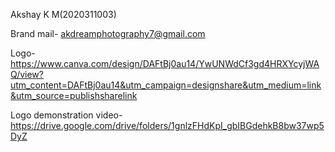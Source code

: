 Akshay K M(2020311003)

Brand mail- akdreamphotography7@gmail.com

Logo- https://www.canva.com/design/DAFtBj0au14/YwUNWdCf3gd4HRXYcyjWAQ/view?utm_content=DAFtBj0au14&utm_campaign=designshare&utm_medium=link&utm_source=publishsharelink

Logo demonstration video- https://drive.google.com/drive/folders/1gnlzFHdKpI_gbIBGdehkB8bw37wp5DyZ
